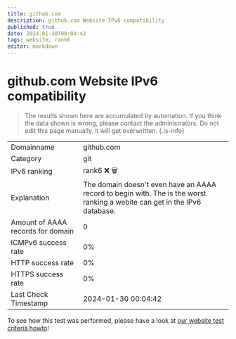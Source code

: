 ```yaml
---
title: github.com
description: github.com Website IPv6 compatibility
published: true
date: 2024-01-30T00:04:42
tags: website, rank6
editor: markdown
---
```


# github.com Website IPv6 compatibility

> The results shown here are accumulated by automation. If you think the data shown is wrong, please contact the administrators. 
> Do not edit this page manually, it will get overwritten.
{.is-info}


|   |   |
| - | - |
| Domainname | github.com
| Category | git |
| IPv6 ranking | rank6 :x: :wastebasket: |
| Explanation | The domain doesn't even have an AAAA record to begin with. The is the worst ranking a webite can get in the IPv6 database. |
| Amount of AAAA records for domain | 0 |
| ICMPv6 success rate | 0%|
| HTTP success rate | 0% |
| HTTPS success rate | 0% |
| Last Check Timestamp | 2024-01-30 00:04:42 |

To see how this test was performed, please have a look at [our website test criteria howto](/howto/testcriteria/website)!

